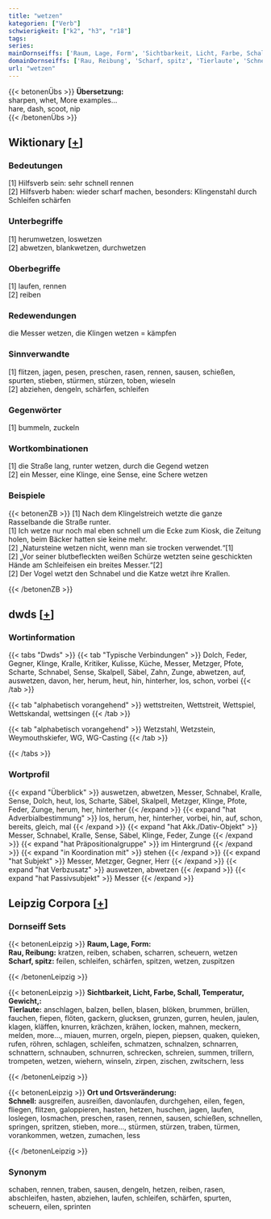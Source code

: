 ```yaml
---
title: "wetzen"
kategorien: ["Verb"]
schwierigkeit: ["k2", "h3", "r18"]
tags:
series:
mainDornseiffs: ['Raum, Lage, Form', 'Sichtbarkeit, Licht, Farbe, Schall, Temperatur, Gewicht,', 'Ort und Ortsveränderung']
domainDornseiffs: ['Rau, Reibung', 'Scharf, spitz', 'Tierlaute', 'Schnell']
url: "wetzen"
---
```


{{< betonenÜbs >}}
**Übersetzung:**  
sharpen, whet, More examples...  
hare, dash, scoot, nip  
{{< /betonenÜbs >}}

## Wiktionary [[+](https://de.wiktionary.org/wiki/wetzen)]

### Bedeutungen
[1] Hilfsverb sein: sehr schnell rennen  
[2] Hilfsverb haben: wieder scharf machen, besonders: Klingenstahl durch Schleifen schärfen  

### Unterbegriffe
[1] herumwetzen, loswetzen  
[2] abwetzen, blankwetzen, durchwetzen  

### Oberbegriffe
[1] laufen, rennen  
[2] reiben  

### Redewendungen
die Messer wetzen, die Klingen wetzen = kämpfen  

### Sinnverwandte
[1] flitzen, jagen, pesen, preschen, rasen, rennen, sausen, schießen, spurten, stieben, stürmen, stürzen, toben, wieseln  
[2] abziehen, dengeln, schärfen, schleifen  

### Gegenwörter
[1] bummeln, zuckeln  

### Wortkombinationen
[1] die Straße lang, runter wetzen, durch die Gegend wetzen  
[2] ein Messer, eine Klinge, eine Sense, eine Schere wetzen  

### Beispiele
{{< betonenZB >}}
[1] Nach dem Klingelstreich wetzte die ganze Rasselbande die Straße runter.  
[1] Ich wetze nur noch mal eben schnell um die Ecke zum Kiosk, die Zeitung holen, beim Bäcker hatten sie keine mehr.  
[2] „Natursteine wetzen nicht, wenn man sie trocken verwendet.“[1]  
[2] „Vor seiner blutbefleckten weißen Schürze wetzten seine geschickten Hände am Schleifeisen ein breites Messer.“[2]  
[2] Der Vogel wetzt den Schnabel und die Katze wetzt ihre Krallen.  

{{< /betonenZB >}}


## dwds [[+](https://www.dwds.de/wb/wetzen)]

### Wortinformation
{{< tabs "Dwds" >}}
{{< tab "Typische Verbindungen" >}}
Dolch, Feder, Gegner, Klinge, Kralle, Kritiker, Kulisse, Küche, Messer, Metzger, Pfote, Scharte, Schnabel, Sense, Skalpell, Säbel, Zahn, Zunge, abwetzen, auf, auswetzen, davon, her, herum, heut, hin, hinterher, los, schon, vorbei
{{< /tab >}}

{{< tab "alphabetisch vorangehend" >}}
wettstreiten, Wettstreit, Wettspiel, Wettskandal, wettsingen
{{< /tab >}}

{{< tab "alphabetisch vorangehend" >}}
Wetzstahl, Wetzstein, Weymouthskiefer, WG, WG-Casting
{{< /tab >}}

{{< /tabs >}}

### Wortprofil
{{< expand "Überblick" >}} auswetzen, abwetzen, Messer, Schnabel, Kralle, Sense, Dolch, heut, los, Scharte, Säbel, Skalpell, Metzger, Klinge, Pfote, Feder, Zunge, herum, her, hinterher {{< /expand >}}
{{< expand "hat Adverbialbestimmung" >}} los, herum, her, hinterher, vorbei, hin, auf, schon, bereits, gleich, mal {{< /expand >}}
{{< expand "hat Akk./Dativ-Objekt" >}} Messer, Schnabel, Kralle, Sense, Säbel, Klinge, Feder, Zunge {{< /expand >}}
{{< expand "hat Präpositionalgruppe" >}} im Hintergrund {{< /expand >}}
{{< expand "in Koordination mit" >}} stehen {{< /expand >}}
{{< expand "hat Subjekt" >}} Messer, Metzger, Gegner, Herr {{< /expand >}}
{{< expand "hat Verbzusatz" >}} auswetzen, abwetzen {{< /expand >}}
{{< expand "hat Passivsubjekt" >}} Messer {{< /expand >}}

## Leipzig Corpora [[+](https://corpora.uni-leipzig.de/en/res?word=wetzen&corpusId=deu_newscrawl-public_2018)]

### Dornseiff Sets
{{< betonenLeipzig >}}
**Raum, Lage, Form:**  
**Rau, Reibung:** kratzen, reiben, schaben, scharren, scheuern, wetzen  
**Scharf, spitz:** feilen, schleifen, schärfen, spitzen, wetzen, zuspitzen  

{{< /betonenLeipzig >}}


{{< betonenLeipzig >}}
**Sichtbarkeit, Licht, Farbe, Schall, Temperatur, Gewicht,:**  
**Tierlaute:** anschlagen, balzen, bellen, blasen, blöken, brummen, brüllen, fauchen, fiepen, flöten, gackern, glucksen, grunzen, gurren, heulen, jaulen, klagen, kläffen, knurren, krächzen, krähen, locken, mahnen, meckern, melden, more..., miauen, murren, orgeln, piepen, piepsen, quaken, quieken, rufen, röhren, schlagen, schleifen, schmatzen, schnalzen, schnarren, schnattern, schnauben, schnurren, schrecken, schreien, summen, trillern, trompeten, wetzen, wiehern, winseln, zirpen, zischen, zwitschern, less  

{{< /betonenLeipzig >}}


{{< betonenLeipzig >}}
**Ort und Ortsveränderung:**  
**Schnell:** ausgreifen, ausreißen, davonlaufen, durchgehen, eilen, fegen, fliegen, flitzen, galoppieren, hasten, hetzen, huschen, jagen, laufen, loslegen, losmachen, preschen, rasen, rennen, sausen, schießen, schnellen, springen, spritzen, stieben, more..., stürmen, stürzen, traben, türmen, vorankommen, wetzen, zumachen, less  

{{< /betonenLeipzig >}}

### Synonym
schaben, rennen, traben, sausen, dengeln, hetzen, reiben, rasen, abschleifen, hasten, abziehen, laufen, schleifen, schärfen, spurten, scheuern, eilen, sprinten

